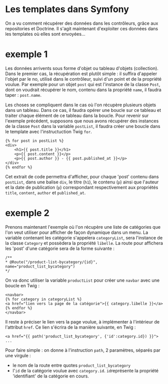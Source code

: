 # Les templates dans Symfony

On a vu comment récupérer des données dans les contrôleurs, grâce aux repositories et Doctrine. Il s'agit maintenant d'exploiter ces données dans les templates où elles sont envoyées...

# exemple 1
Les données arrivents sous forme d'objet ou tableau d'objets (collection). Dans le premier cas, la récupération est plutôt simple : il suffira d'appeler l'objet par le no, utilisé dans le contrôleur, suivi d'un point et de la propriété voulue. Par exemple pour un objet ```post``` qui est l'instance de la classe ```Post```, dont on voudrait récupérer le nom, contenu dans la propriété ```name```, il faudra taper : ```post.name```.

Les choses se compliquent dans le cas où l'on récupère plusieurs objets dans un tableau. Dans ce cas, il faudra opérer une boucle sur ce tableau et traiter chaque élément de ce tableau dans la boucle. Pour revenir sur l'exemple précédent, supposons que nous avons récupérer des instances de la classe ```Post``` dans la variable ```postList```, il faudra créer une boucle dans le template avec l'instructuction Twig ```for```.
```
{% for post in postList %}
<div>
    <h1>{{ post.title }}</h1>
    <p>{{ post.content }}</p>
    <p>{{ post.author }} - {{ post.published_at }}</p>
</div>
{% endfor %}
```
Cet extrait de code permettra d'afficher, pour chaque 'post' contenu dans ```postList```, dans une balise ```div```, le titre (```h1```), le contenu (```p```) ainsi que l'auteur et la date de publication (```p```) correspondant respectivement aux propriétés ```title```, ```content```, ```author``` et ```published_at```.

# exemple 2

Prenons maintenant l'exemple où l'on récupère une liste de catégories que l'on veut utiliser pour afficher de façon dynamique dans un menu. La variable contenant les catégorie s'appelera ```categoryList```, sera l'instance de la classe ```Category``` et possèdera la propriété ```libelle```. La route pour affichera les 'post' d'une catégorie sera de la forme suivante :
```
/**
* @Route("/product-list-bycategory/{id}", name="product_list_bycategory")
*/
```
On va donc utiliser la variable ```productList``` pour créer une ```navbar``` avec une boucle en Twig :

```
<navbar>
{% for category in categoryList %}
<a href="lien vers la page de la catégorie">{{ category.libelle }}</a>
{% endfor %}
</navbar>
```
Il reste à préciser le lien vers la page voulue, à implémenter à l'intérieur de l'attribut ```href```. Ce lien s'écrira de la manière suivante, en Twig :
```
<a href="{{ path('product_list_bycategory', {'id':category.id}) }}">
...
```
Pour faire simple : on donne à l'instruction ```path```, 2 paramètres, séparés par une virgule :
- le nom de la route entre quotes ```product_list_bycategory```
- l'```id``` de la catégorie voulue avec ```category.id```. ```id```représente la propriété 'identifiant' de la catégorie en cours.